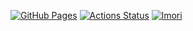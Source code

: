 [![GitHub Pages](https://img.shields.io/static/v1?label=GitHub+Pages&message=+&color=brightgreen&logo=github)](https://lmorinn.github.io/library_test/)
[![Actions Status](https://github.com/lmorinn/library_test/workflows/verify/badge.svg)](https://github.com/lmorinn/library_test/actions) 
[![lmori](https://img.shields.io/endpoint?url=https%3A%2F%2Fatcoder-badges.now.sh%2Fapi%2Fatcoder%2Fjson%2Fei13333)](https://atcoder.jp/users/lmori)